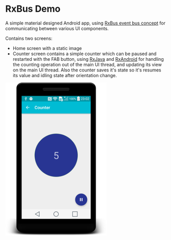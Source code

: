 RxBus Demo
==========
A simple material designed Android app, using [RxBus event bus concept](http://nerds.weddingpartyapp.com/tech/2014/12/24/implementing-an-event-bus-with-rxjava-rxbus/) 
for communicating between various UI components.

Contains two screens:

* Home screen with a static image
* Counter screen contains a simple counter which can be paused and restarted with the FAB button, using [RxJava](https://github.com/ReactiveX/RxJava) 
and [RxAndroid](https://github.com/ReactiveX/RxAndroid) for handling the counting operation out of the main UI thread, and updating its view on the main UI thread.
 Also the counter saves it's state so it's resumes its value and idling state after orientation change.

<img src="screenshot-main.png" height="480"/>


